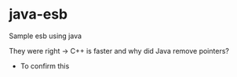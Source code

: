 # java-esb
Sample esb using java

They were right -> C++ is faster and why did Java remove pointers?

* To confirm this 

